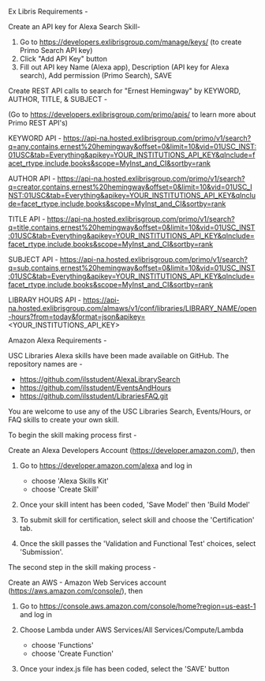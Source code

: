 
Ex Libris Requirements -

Create an API key for Alexa Search Skill-

1. Go to https://developers.exlibrisgroup.com/manage/keys/ (to create Primo Search API key)
2. Click "Add API Key" button
3. Fill out API key Name (Alexa app), Description (API key for Alexa search), Add permission (Primo Search), SAVE


Create REST API calls to search for "Ernest Hemingway" by KEYWORD, AUTHOR, TITLE, & SUBJECT -

(Go to https://developers.exlibrisgroup.com/primo/apis/ to learn more about Primo REST API's)

KEYWORD API -
https://api-na.hosted.exlibrisgroup.com/primo/v1/search?q=any,contains,ernest%20hemingway&offset=0&limit=10&vid=01USC_INST:01USC&tab=Everything&apikey=YOUR_INSTITUTIONS_API_KEY&qInclude=facet_rtype,include,books&scope=MyInst_and_CI&sortby=rank

AUTHOR API -
https://api-na.hosted.exlibrisgroup.com/primo/v1/search?q=creator,contains,ernest%20hemingway&offset=0&limit=10&vid=01USC_INST:01USC&tab=Everything&apikey=YOUR_INSTITUTIONS_API_KEY&qInclude=facet_rtype,include,books&scope=MyInst_and_CI&sortby=rank

TITLE API -
https://api-na.hosted.exlibrisgroup.com/primo/v1/search?q=title,contains,ernest%20hemingway&offset=0&limit=10&vid=01USC_INST:01USC&tab=Everything&apikey=YOUR_INSTITUTIONS_API_KEY&qInclude=facet_rtype,include,books&scope=MyInst_and_CI&sortby=rank

SUBJECT API -
https://api-na.hosted.exlibrisgroup.com/primo/v1/search?q=sub,contains,ernest%20hemingway&offset=0&limit=10&vid=01USC_INST:01USC&tab=Everything&apikey=YOUR_INSTITUTIONS_API_KEY&qInclude=facet_rtype,include,books&scope=MyInst_and_CI&sortby=rank

LIBRARY HOURS API -
https://api-na.hosted.exlibrisgroup.com/almaws/v1/conf/libraries/LIBRARY_NAME/open-hours?from=today&format=json&apikey=<YOUR_INSTITUTIONS_API_KEY>


Amazon Alexa Requirements -

USC Libraries Alexa skills have been made available on GitHub. The repository names are -

- https://github.com/ilsstudent/AlexaLibrarySearch
- https://github.com/ilsstudent/EventsAndHours
- https://github.com/ilsstudent/LibrariesFAQ.git

You are welcome to use any of the USC Libraries Search, Events/Hours, or FAQ skills to create your own skill.


To begin the skill making process first -

Create an Alexa Developers Account (https://developer.amazon.com/), then

1. Go to https://developer.amazon.com/alexa and log in
   - choose 'Alexa Skills Kit'
   - choose 'Create Skill'

2. Once your skill intent has been coded, 'Save Model' then 'Build Model'

3. To submit skill for certification, select skill and choose the 'Certification' tab.

4. Once the skill passes the 'Validation and Functional Test' choices, select 'Submission'.



The second step in the skill making process -


Create an AWS - Amazon Web Services account (https://aws.amazon.com/console/), then

1. Go to https://console.aws.amazon.com/console/home?region=us-east-1 and log in

2. Choose Lambda under AWS Services/All Services/Compute/Lambda
   - choose 'Functions'
   - choose 'Create Function'

3. Once your index.js file has been coded, select the 'SAVE' button
